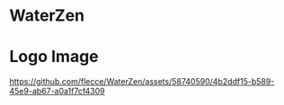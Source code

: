 # WaterZen


# Logo Image

https://github.com/flecce/WaterZen/assets/58740590/4b2ddf15-b589-45e9-ab67-a0a1f7cf4309
